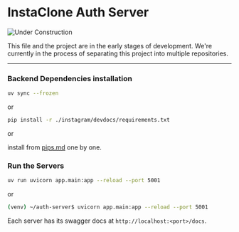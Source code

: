 # InstaClone Auth Server

![Under Construction](https://raw.githubusercontent.com/sindresorhus/sindresorhus/main/under-construction.gif)

This file and the project are in the early stages of development.
We're currently in the process of separating this project into multiple repositories.

---

### Backend Dependencies installation

```bash
uv sync --frozen
```

or

```bash
pip install -r ./instagram/devdocs/requirements.txt
```

or

install from [pips.md](https://github.com/hellmakima/instagram/blob/main/devdocs/pips.md) one by one.

### Run the Servers

```bash
uv run uvicorn app.main:app --reload --port 5001
```

or

```bash
(venv) ~/auth-server$ uvicorn app.main:app --reload --port 5001
```

Each server has its swagger docs at `http://localhost:<port>/docs`.
